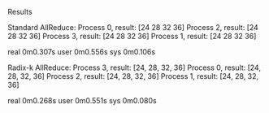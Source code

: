 Results

Standard AllReduce:
Process 0, result: [24 28 32 36]
Process 2, result: [24 28 32 36]
Process 3, result: [24 28 32 36]
Process 1, result: [24 28 32 36]

real	0m0.307s
user	0m0.556s
sys	0m0.106s

Radix-k AllReduce:
Process 3, result: [24, 28, 32, 36]
Process 0, result: [24, 28, 32, 36]
Process 2, result: [24, 28, 32, 36]
Process 1, result: [24, 28, 32, 36]

real	0m0.268s
user	0m0.551s
sys	0m0.080s
